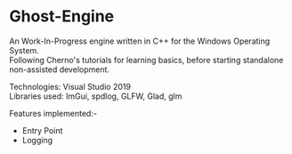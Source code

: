 # Ghost-Engine
An Work-In-Progress engine written in C++ for the Windows Operating System.  
Following Cherno's tutorials for learning basics, before starting standalone non-assisted development.  

Technologies: Visual Studio 2019  
Libraries used: ImGui, spdlog, GLFW, Glad, glm

Features implemented:-
 * Entry Point
 * Logging
